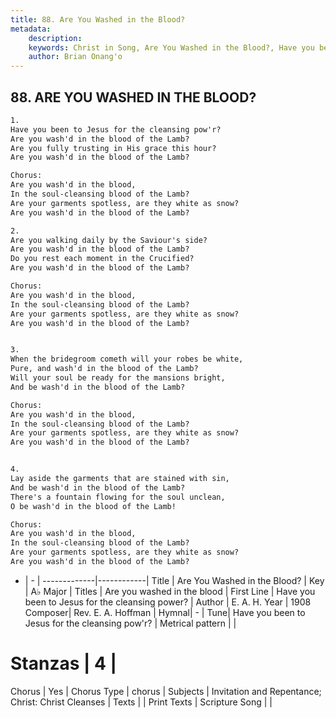 ```yaml
---
title: 88. Are You Washed in the Blood?
metadata:
    description: 
    keywords: Christ in Song, Are You Washed in the Blood?, Have you been to Jesus for the cleansing power?, Are you washed in the blood
    author: Brian Onang'o
---
```



## 88. ARE YOU WASHED IN THE BLOOD?

```txt
1.
Have you been to Jesus for the cleansing pow'r?
Are you wash'd in the blood of the Lamb?
Are you fully trusting in His grace this hour?
Are you wash'd in the blood of the Lamb?

Chorus:
Are you wash'd in the blood,
In the soul-cleansing blood of the Lamb?
Are your garments spotless, are they white as snow?
Are you wash'd in the blood of the Lamb?

2.
Are you walking daily by the Saviour's side?
Are you wash'd in the blood of the Lamb?
Do you rest each moment in the Crucified?
Are you wash'd in the blood of the Lamb? 

Chorus:
Are you wash'd in the blood,
In the soul-cleansing blood of the Lamb?
Are your garments spotless, are they white as snow?
Are you wash'd in the blood of the Lamb?


3.
When the bridegroom cometh will your robes be white,
Pure, and wash'd in the blood of the Lamb?
Will your soul be ready for the mansions bright,
And be wash'd in the blood of the Lamb? 

Chorus:
Are you wash'd in the blood,
In the soul-cleansing blood of the Lamb?
Are your garments spotless, are they white as snow?
Are you wash'd in the blood of the Lamb?


4.
Lay aside the garments that are stained with sin,
And be wash'd in the blood of the Lamb?
There's a fountain flowing for the soul unclean,
O be wash'd in the blood of the Lamb! 

Chorus:
Are you wash'd in the blood,
In the soul-cleansing blood of the Lamb?
Are your garments spotless, are they white as snow?
Are you wash'd in the blood of the Lamb?

```

- |   -  |
-------------|------------|
Title | Are You Washed in the Blood? |
Key | A♭ Major |
Titles | Are you washed in the blood |
First Line | Have you been to Jesus for the cleansing power? |
Author | E. A. H.
Year | 1908
Composer| Rev. E. A. Hoffman |
Hymnal|  - |
Tune| Have you been to Jesus for the cleansing pow&#039;r? |
Metrical pattern | |
# Stanzas | 4 |
Chorus | Yes |
Chorus Type | chorus |
Subjects | Invitation and Repentance; Christ: Christ Cleanses |
Texts |  |
Print Texts | 
Scripture Song |  |
  
